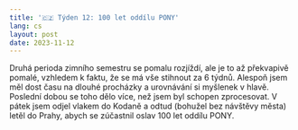 ```yaml
---
title: '🇨🇿 Týden 12: 100 let oddílu PONY'
lang: cs
layout: post
date: 2023-11-12
---
```


Druhá perioda zimního semestru se pomalu rozjíždí, ale je to až překvapivě pomalé, vzhledem k faktu, že se má vše stihnout za 6 týdnů. Alespoň jsem měl dost času na dlouhé procházky a urovnávání si myšlenek v hlavě. Poslední dobou se toho dělo více, než jsem byl schopen zprocesovat. V pátek jsem odjel vlakem do Kodaně a odtud (bohužel bez návštěvy města) letěl do Prahy, abych se zúčastnil oslav 100 let oddílu PONY.